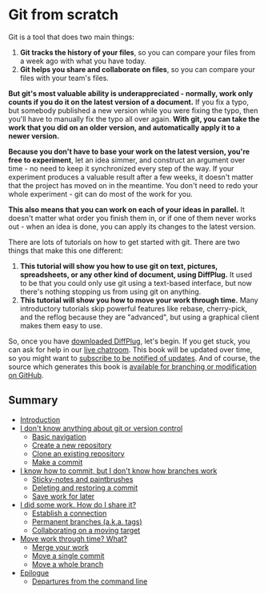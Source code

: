 # Git from scratch

Git is a tool that does two main things:

1. **Git tracks the history of your files**, so you can compare your files from a week ago with what you have today.
2. **Git helps you share and collaborate on files**, so you can compare your files with your team's files.

**But git's most valuable ability is underappreciated - normally, work only counts if you do it on the latest version of a document.**  If you fix a typo, but somebody published a new version while you were fixing the typo, then you'll have to manually fix the typo all over again.  **With git, you can take the work that you did on an older version, and automatically apply it to a newer version.**

**Because you don't have to base your work on the latest version, you're free to experiment**, let an idea simmer, and construct an argument over time - no need to keep it synchronized every step of the way.  If your experiment produces a valuable result after a few weeks, it doesn't matter that the project has moved on in the meantime.  You don't need to redo your whole experiment - git can do most of the work for you.

**This also means that you can work on each of your ideas in parallel.**  It doesn't matter what order you finish them in, or if one of them never works out - when an idea is done, you can apply its changes to the latest version.

There are lots of tutorials on how to get started with git.  There are two things that make this one different:

1. **This tutorial will show you how to use git on text, pictures, spreadsheets, or any other kind of document, using DiffPlug.**  It used to be that you could only use git using a text-based interface, but now there's nothing stopping us from using git on anything.
2. **This tutorial will show you how to move your work through time.**  Many introductory tutorials skip powerful features like rebase, cherry-pick, and the reflog because they are "advanced", but using a graphical client makes them easy to use.

So, once you have [downloaded DiffPlug](http://www.diffplug.com/versions/latest), let's begin.  If you get stuck, you can ask for help in our [live chatroom](https://gitter.im/diffplug/gitfromscratch).  This book will be updated over time, so you might want to [subscribe to be notified of updates](https://www.gitbook.com/book/diffplug/gitfromscratch/details).   And of course, the source which generates this book is [available for branching or modification on GitHub](https://github.com/diffplug/gitfromscratch).

## Summary

* [Introduction](INTRO.md)
* [I don't know anything about git or version control](Start/README.md)
   * [Basic navigation](Start/BasicNav.md)
   * [Create a new repository](Start/CreateNew.md)
   * [Clone an existing repository](Start/CloneExisting.md)
   * [Make a commit](Start/MakeCommit.md)
* [I know how to commit, but I don't know how branches work](Branches/README.md)
   * [Sticky-notes and paintbrushes](Branches/Overview.md)
   * [Deleting and restoring a commit](Branches/Reflog.md)
   * [Save work for later](Branches/SaveForLater.md)
* [I did some work.  How do I share it?](Share/README.md)
   * [Establish a connection](Share/Remotes.md)
   * [Permanent branches (a.k.a. tags)](Share/Tags.md)
   * [Collaborating on a moving target](Share/Branches.md)
* [Move work through time? What?](Move/README.md)
   * [Merge your work](Move/Merge.md)
   * [Move a single commit](Move/Commit.md)
   * [Move a whole branch](Move/Branch.md)
* [Epilogue](Epilogue/README.md)
   * [Departures from the command line](Epilogue/Departures.md)
